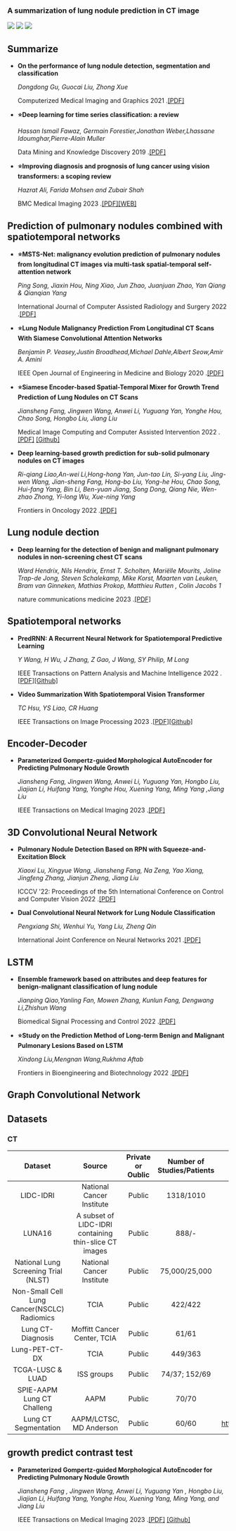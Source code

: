### A summarization of lung nodule prediction in CT image

![](https://img.shields.io/badge/-Github-181717?style=flat-square&logo=Github&logoColor=FFFFFF)
![](https://img.shields.io/badge/-Python-3776AB?style=flat-square&logo=Python&logoColor=FFFFFF)
![](https://img.shields.io/badge/-Pytorch-EE4C2C?style=flat-square&logo=Pytorch&logoColor=FFFFFF)





## Summarize
+ **On the performance of lung nodule detection, segmentation and classification**
  
  *Dongdong Gu, Guocai Liu, Zhong Xue*

  Computerized Medical Imaging and Graphics 2021 .[[PDF]](https://www.sciencedirect.com/science/article/pii/S0895611121000343)

+ **⭐Deep learning for time series classification: a review**

  *Hassan Ismail Fawaz, Germain Forestier,Jonathan Weber,Lhassane Idoumghar,Pierre-Alain Muller*

  Data Mining and Knowledge Discovery 2019 .[[PDF]](https://link.springer.com/article/10.1007/s10618-019-00619-1)

+ **⭐Improving diagnosis and prognosis of lung cancer using vision transformers: a scoping review**

  *Hazrat Ali, Farida Mohsen and Zubair Shah*

   BMC Medical Imaging 2023 .[[PDF]](https://link.springer.com/article/10.1186/s12880-023-01098-z)[[WEB]](https://lung-cancer.onrender.com/)
  
## Prediction of pulmonary nodules combined with spatiotemporal networks
+ **⭐MSTS-Net: malignancy evolution prediction of pulmonary nodules from longitudinal CT images via multi-task spatial-temporal self-attention network**

  *Ping Song, Jiaxin Hou, Ning Xiao, Jun Zhao, Juanjuan Zhao, Yan Qiang & Qianqian Yang*

  International Journal of Computer Assisted Radiology and Surgery 2022 .[[PDF]](https://link.springer.com/article/10.1007/s11548-022-02744-7#article-info)

+ **⭐Lung Nodule Malignancy Prediction From Longitudinal CT Scans With Siamese Convolutional Attention Networks**

  *Benjamin P. Veasey,Justin Broadhead,Michael Dahle,Albert Seow,Amir A. Amini*

  IEEE Open Journal of Engineering in Medicine and Biology 2020 .[[PDF]](https://ieeexplore.ieee.org/document/9195164)

+ **⭐Siamese Encoder-based Spatial-Temporal Mixer for Growth Trend Prediction of Lung Nodules on CT Scans**

  *Jiansheng Fang, Jingwen Wang, Anwei Li, Yuguang Yan, Yonghe Hou, Chao Song, Hongbo Liu, Jiang Liu*

  Medical Image Computing and Computer Assisted Intervention 2022 .[[PDF]](https://link.springer.com/chapter/10.1007/978-3-031-16431-6_46) [[Github]](https://github.com/liaw05/STMixer)

+ **Deep learning-based growth prediction for sub-solid pulmonary nodules on CT images**

  *Ri-qiang Liao,An-wei Li,Hong-hong Yan, Jun-tao Lin, Si-yang Liu, Jing-wen Wang, Jian-sheng Fang, Hong-bo Liu, Yong-he Hou, Chao Song, Hui-fang Yang, Bin Li, Ben-yuan Jiang, Song Dong, Qiang Nie, Wen-zhao Zhong, Yi-long Wu, Xue-ning Yang*

  Frontiers in Oncology 2022 .[[PDF]](https://www.frontiersin.org/journals/oncology/articles/10.3389/fonc.2022.1002953/full)

## Lung nodule dection
+ **Deep learning for the detection of benign and malignant pulmonary nodules in non-screening chest CT scans**

  *Ward Hendrix, Nils Hendrix, Ernst T. Scholten, Mariëlle Mourits, Joline Trap-de Jong, Steven Schalekamp, Mike Korst, Maarten van Leuken, Bram van Ginneken, Mathias Prokop, Matthieu Rutten , Colin Jacobs 1*

  nature  communications medicine 2023 .[[PDF]](https://www.nature.com/articles/s43856-023-00388-5)



## Spatiotemporal networks
+ **PredRNN: A Recurrent Neural Network for Spatiotemporal Predictive Learning**

  *Y Wang, H Wu, J Zhang, Z Gao, J Wang, SY Philip, M Long*

  IEEE Transactions on Pattern Analysis and Machine Intelligence 2022 .[[PDF]](https://ieeexplore.ieee.org/abstract/document/9749915/)[[Github]](https://github.com/thuml/predrnn-pytorch)

+ **Video Summarization With Spatiotemporal Vision Transformer**

  *TC Hsu, YS Liao, CR Huang*

  IEEE Transactions on Image Processing 2023 .[[PDF]](https://ieeexplore.ieee.org/abstract/document/10124837/)[[Github]](https://github.com/nchucvml/STVT)



## Encoder-Decoder
+ **Parameterized Gompertz-guided Morphological AutoEncoder for Predicting Pulmonary Nodule Growth**

  *Jiansheng Fang, Jingwen Wang, Anwei Li, Yuguang Yan, Hongbo Liu, Jiajian Li, Huifang Yang, Yonghe Hou, Xuening Yang, Ming Yang ,Jiang Liu*

  IEEE Transactions on Medical Imaging 2023 .[[PDF]](https://ieeexplore.ieee.org/abstract/document/10189348/authors#authors)

## 3D Convolutional Neural Network
+ **Pulmonary Nodule Detection Based on RPN with Squeeze-and-Excitation Block**

  *Xiaoxi Lu, Xingyue Wang, Jiansheng Fang, Na Zeng, Yao Xiang, Jingfeng Zhang, Jianjun Zheng, Jiang Liu*

  ICCCV '22: Proceedings of the 5th International Conference on Control and Computer Vision 2022 .[[PDF]](https://dl.acm.org/doi/abs/10.1145/3561613.3561627)

+ **Dual Convolutional Neural Network for Lung Nodule Classification**

  *Pengxiang Shi, Wenhui Yu, Yang Liu, Zheng Qin*

  International Joint Conference on Neural Networks 2021 .[[PDF]](https://ieeexplore.ieee.org/abstract/document/9533336)

## LSTM
+ **Ensemble framework based on attributes and deep features for benign-malignant classification of lung nodule**

  *Jianping Qiao,Yanling Fan, Mowen Zhang, Kunlun Fang, Dengwang Li,Zhishun Wang*

  Biomedical Signal Processing and Control 2022 .[[PDF]](https://www.sciencedirect.com/science/article/pii/S1746809422006711)

+ **⭐Study on the Prediction Method of Long-term Benign and Malignant Pulmonary Lesions Based on LSTM**

  *Xindong Liu,Mengnan Wang,Rukhma Aftab*
  
  Frontiers in Bioengineering and Biotechnology 2022 .[[PDF]](https://www.frontiersin.org/articles/10.3389/fbioe.2022.791424/full)


## Graph Convolutional Network


## Datasets

### CT
|                    Dataset                 |                  Source                             | Private or Oublic |  Number of Studies/Patients  |                                      Link                                              |
|:------------------------------------------:|:---------------------------------------------------:|:-----------------:|:----------------------------:|:--------------------------------------------------------------------------------------:|
|                   LIDC-IDRI                |              National Cancer Institute              |       Public      |           1318/1010          |               https://wiki.cancerimagingarchive.net/display/Public/LIDC-IDRI           |
|                    LUNA16                  |A subset of LIDC-IDRI containing thin-slice CT images|       Public      |            888/-             |                            https://luna16.grand-challenge.org/                         |
|    National Lung Screening Trial (NLST)    |              National Cancer Institute              |       Public      |         75,000/25,000        |                               https://cdas.cancer.gov/nlst/                            |
|Non-Small Cell Lung Cancer(NSCLC) Radiomics |                          TCIA                       |       Public      |            422/422           |           https://wiki.cancerimagingarchive.net/display/Public/NSCLC-Radiomics         |
|               Lung CT-Diagnosis            |              Moffitt Cancer Center, TCIA            |       Public      |             61/61            |           https://wiki.cancerimagingarchive.net/display/Public/LungCT-Diagnosis        |
|                Lung-PET-CT-DX              |                          TCIA                       |       Public      |            449/363           |       https://wiki.cancerimagingarchive.net/pages/viewpage.action?pageId=70224216      |
|              TCGA-LUSC & LUAD              |                       ISS groups                    |       Public      |         74/37; 152/69        |          https://wiki.cancerimagingarchive.net/display/Public/TCGA-LUSC(LUAD)          |
|          SPIE-AAPM Lung CT Challeng        |                          AAPM                       |       Public      |             70/70            |     https://wiki.cancerimagingarchive.net/display/Public/SPIE-AAPM+Lung+CT+Challenge   |
|             Lung CT Segmentation           |                 AAPM/LCTSC, MD Anderson             |       Public      |             60/60            |https://wiki.cancerimagingarchive.net/display/Public/Lung+CT+Segmentation+Challenge+2017|

## growth predict contrast test
+ **Parameterized Gompertz-guided Morphological AutoEncoder for Predicting Pulmonary Nodule Growth**

  *Jiansheng Fang , Jingwen Wang, Anwei Li, Yuguang Yan , Hongbo Liu, Jiajian Li, Huifang Yang, Yonghe Hou, Xuening Yang, Ming Yang, and Jiang Liu*

  IEEE Transactions on Medical Imaging 2023 .[[PDF]](https://ieeexplore.ieee.org/abstract/document/10189348) [[Github]](https://github.com/liaw05/GM-AE)



